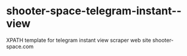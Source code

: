 # shooter-space-telegram-instant--view

XPATH template for telegram instant view scraper web site shooter-space.com